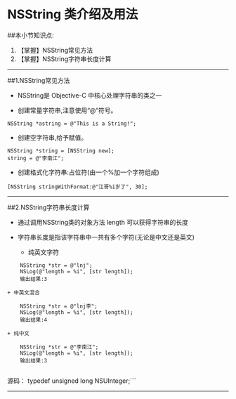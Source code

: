 # NSString 类介绍及用法
##本小节知识点:
1. 【掌握】NSString常见方法
2. 【掌握】NSString字符串长度计算

---


##1.NSString常见方法
- NSString是 Objective-C 中核心处理字符串的类之一

- 创建常量字符串,注意使用“@“符号。

```
NSString *astring = @"This is a String!";
```

- 创建空字符串,给予赋值。

```
NSString *string = [NSString new];
string = @"李南江";
```

- 创建格式化字符串:占位符(由一个%加一个字符组成)

```
[NSString stringWithFormat:@"江哥%i岁了", 30];

```
---

##2.NSString字符串长度计算
- 通过调用NSString类的对象方法 length 可以获得字符串的长度
- 字符串长度是指该字符串中一共有多个字符(无论是中文还是英文)

    + 纯英文字符

```
    NSString *str = @"lnj";
    NSLog(@"length = %i", [str length]);
    输出结果:3
```
    + 中英文混合

```
    NSString *str = @"lnj李";
    NSLog(@"length = %i", [str length]);
    输出结果:4
```
    + 纯中文

```
    NSString *str = @"李南江";
    NSLog(@"length = %i", [str length]);
    输出结果:3
```

> ```NSUInteger 就是 unsigned long
源码：   typedef unsigned long NSUInteger;```

---
